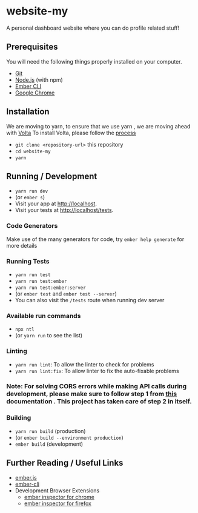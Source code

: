 # website-my

A personal dashboard website where you can do profile related stuff!

## Prerequisites

You will need the following things properly installed on your computer.

- [Git](https://git-scm.com/)
- [Node.js](https://nodejs.org/) (with npm)
- [Ember CLI](https://ember-cli.com/)
- [Google Chrome](https://google.com/chrome/)

## Installation

We are moving to yarn, to ensure that we use yarn , we are moving ahead with [Volta](https://docs.volta.sh/guide/#why-volta)
To install Volta, please follow the [process](https://docs.volta.sh/guide/getting-started)

- `git clone <repository-url>` this repository
- `cd website-my`
- `yarn`

## Running / Development

- `yarn run dev`
- (or `ember s`)
- Visit your app at [http://localhost](http://localhost).
- Visit your tests at [http://localhost/tests](http://localhost/tests).

### Code Generators

Make use of the many generators for code, try `ember help generate` for more details

### Running Tests

- `yarn run test`
- `yarn run test:ember`
- `yarn run test:ember:server`
- (or `ember test` and `ember test --server`)
- You can also visit the `/tests` route when running dev server

### Available run commands

- `npx ntl`
- (or `yarn run` to see the list)

### Linting

- `yarn run lint`: To allow the linter to check for problems
- `yarn run lint:fix`: To allow linter to fix the auto-fixable problems

### Note: For solving CORS errors while making API calls during development, please make sure to follow step 1 from [this](https://github.com/Real-Dev-Squad/website-code-docs/tree/main/docs/dev/https-dev-url-cors) documentation . This project has taken care of step 2 in itself.

### Building

- `yarn run build` (production)
- (or `ember build --environment production`)
- `ember build` (development)

## Further Reading / Useful Links

- [ember.js](https://emberjs.com/)
- [ember-cli](https://ember-cli.com/)
- Development Browser Extensions
  - [ember inspector for chrome](https://chrome.google.com/webstore/detail/ember-inspector/bmdblncegkenkacieihfhpjfppoconhi)
  - [ember inspector for firefox](https://addons.mozilla.org/en-US/firefox/addon/ember-inspector/)
